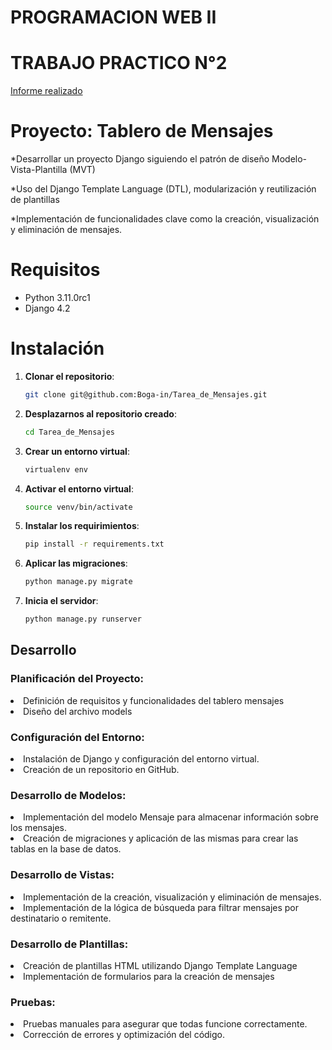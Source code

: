 # PROGRAMACION WEB II
# TRABAJO PRACTICO N°2

[Informe realizado](InformeTP2.pdf)

# Proyecto: Tablero de Mensajes

*Desarrollar un proyecto Django siguiendo el patrón de diseño Modelo-Vista-Plantilla (MVT)

*Uso del Django Template Language (DTL), modularización y reutilización de plantillas

*Implementación de funcionalidades clave como la creación, visualización y eliminación de mensajes.


# Requisitos

- Python 3.11.0rc1
- Django 4.2

# Instalación

1. **Clonar el repositorio**:
    ```bash
    git clone git@github.com:Boga-in/Tarea_de_Mensajes.git
    ```
2. **Desplazarnos al repositorio creado**:
    ```bash
    cd Tarea_de_Mensajes
    ```
3. **Crear un entorno virtual**:
    ```bash
    virtualenv env
    ```
4. **Activar el entorno virtual**:
    ```bash
    source venv/bin/activate 
    ```
5. **Instalar los requirimientos**:
    ```bash
    pip install -r requirements.txt
    ```
6. **Aplicar las migraciones**:
    ```bash
    python manage.py migrate
    ```

7. **Inicia el servidor**:
    ```bash
    python manage.py runserver
    ```

## Desarrollo

<h3> Planificación del Proyecto:</h3>
<li>Definición de requisitos y funcionalidades del tablero mensajes</li>
<li>Diseño del archivo models</li>

<h3> Configuración del Entorno:</h3>
<li>Instalación de Django y configuración del entorno virtual.</li>
<li>Creación de un repositorio en GitHub.</li>

<h3>Desarrollo de Modelos:</h3>
<li>Implementación del modelo Mensaje para almacenar información sobre los mensajes.</li>
<li>Creación de migraciones y aplicación de las mismas para crear las tablas en la base de datos.</li>

<h3>Desarrollo de Vistas:</h3>
<li>Implementación de la creación, visualización y eliminación de mensajes.</li>
<li>Implementación de la lógica de búsqueda para filtrar mensajes por destinatario o remitente.</li>

<h3>Desarrollo de Plantillas:</h3>
<li>Creación de plantillas HTML utilizando Django Template Language</li>
<li>Implementación de formularios para la creación de mensajes</li>

<h3>Pruebas:</h3>
<li>Pruebas manuales para asegurar que todas funcione correctamente.</li>
<li>Corrección de errores y optimización del código.</li>
